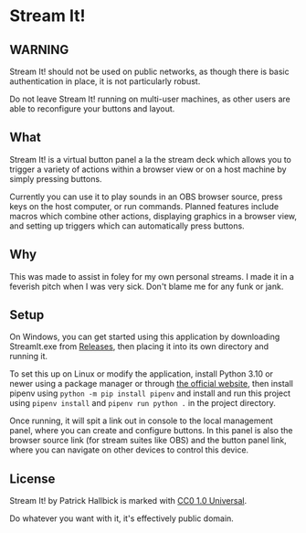 # Stream It!

## WARNING

Stream It! should not be used on public networks, as though there is basic authentication in
place, it is not particularly robust.

Do not leave Stream It! running on multi-user machines, as other users are able to reconfigure
your buttons and layout.

## What

Stream It! is a virtual button panel a la the stream deck which allows you to trigger a variety of 
actions within a browser view or on a host machine by simply pressing buttons.

Currently you can use it to play sounds in an OBS browser source, press keys on the host computer,
or run commands.
Planned features include macros which combine other actions, displaying graphics in a browser view,
and setting up triggers which can automatically press buttons.

## Why

This was made to assist in foley for my own personal streams. 
I made it in a feverish pitch when I was very sick.
Don't blame me for any funk or jank.

## Setup

On Windows, you can get started using this application by downloading StreamIt.exe
from [Releases](https://github.com/ssblur/stream-it/releases), then placing it
into its own directory and running it.

To set this up on Linux or modify the application, install Python 3.10 or newer 
using a package manager or through [the official website](https://www.python.org/),
then install pipenv using `python -m pip install pipenv` and install and run this 
project using `pipenv install` and `pipenv run python .` in the project directory.

Once running, it will spit a link out in console to the local management panel,
where you can create and configure buttons.
In this panel is also the browser source link (for stream suites like OBS) and the
button panel link, where you can navigate on other devices to control this device.

## License

Stream It! by Patrick Hallbick is marked with [CC0 1.0 Universal](https://creativecommons.org/publicdomain/zero/1.0/).

Do whatever you want with it, it's effectively public domain.